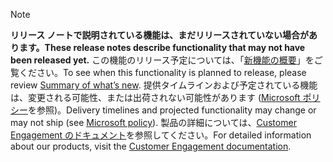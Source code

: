  > [!NOTE]
 >  <span data-ttu-id="fc02c-101">**リリース ノートで説明されている機能は、まだリリースされていない場合があります。**</span><span class="sxs-lookup"><span data-stu-id="fc02c-101">**These release notes describe functionality that may not have been released yet.**</span></span>
<span data-ttu-id="fc02c-102">この機能のリリース予定については、「[新機能の概要](/business-applications-release-notes/October18/service/customer-service-core-release-notes/unified-service-desk/planned-features)」をご覧ください。</span><span class="sxs-lookup"><span data-stu-id="fc02c-102">To see when this functionality is planned to release, please review [Summary of what’s new](/business-applications-release-notes/October18/service/customer-service-core-release-notes/unified-service-desk/planned-features).</span></span> <span data-ttu-id="fc02c-103">提供タイムラインおよび予定されている機能は、変更される可能性、または出荷されない可能性があります ([Microsoft ポリシー](https://go.microsoft.com/fwlink/p/?linkid=2007332)を参照)。</span><span class="sxs-lookup"><span data-stu-id="fc02c-103">Delivery timelines and projected functionality may change or may not ship (see [Microsoft policy](https://go.microsoft.com/fwlink/p/?linkid=2007332)).</span></span> <span data-ttu-id="fc02c-104">製品の詳細については、[Customer Engagement のドキュメント](https://docs.microsoft.com/dynamics365/#pivot=business-apps&panel=customer-engagement)を参照してください。</span><span class="sxs-lookup"><span data-stu-id="fc02c-104">For detailed information about our products, visit the [Customer Engagement documentation](https://docs.microsoft.com/dynamics365/#pivot=business-apps&panel=customer-engagement).</span></span>
